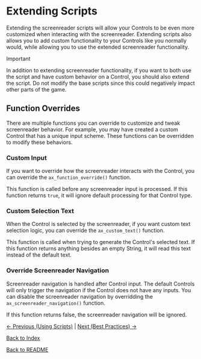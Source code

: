# Extending Scripts

Extending the screenreader scripts will allow your Controls to be even more customized when interacting with the screenreader. Extending scripts also allows you to add custom functionality to your Controls like you normally would, while allowing you to use the extended screenreader functionality.

> [!IMPORTANT]  
> In addition to extending screenreader functionality, if you want to both use the script and have custom behavior on a Control, you should also extend the script. Do not modify the base scripts since this could negatively impact other parts of the game.

## Function Overrides

There are multiple functions you can override to customize and tweak screenreader behavior. For example, you may have created a custom Control that has a unique input scheme. These functions can be overridden to modify these behaviors.

### Custom Input

If you want to override how the screenreader interacts with the Control, you can override the ``ax_function_override()`` function.

This function is called before any screenreader input is processed. If this function returns ``true``, it will ignore default processing for that Control type.

### Custom Selection Text

When the Control is selected by the screenreader, if you want custom text selection logic, you can override the ``ax_custom_text()`` function.

This function is called when trying to generate the Control's selected text. If this function returns anything besides an empty String, it will read this text instead of the default text.

### Override Screenreader Navigation

Screenreader navigation is handled after Control input. The default Controls will only trigger the navigation if the Control does not have any inputs. You can disable the screenreader navigation by overridding the ``ax_screenreader_navigation()`` function.

If this function returns false, the screenreader navigation will be ignored.

[<- Previous (Using Scripts)](using_scripts.md)
 | [Next (Best Practices) ->](stub.md)

[Back to Index](index.md)

[Back to README](../../README.md)
